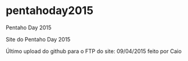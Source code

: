 # pentahoday2015
Pentaho Day 2015

Site do Pentaho Day 2015

Último upload do github para o FTP do site: 09/04/2015 feito por Caio
